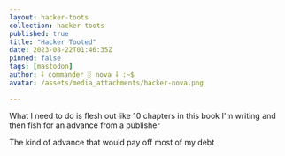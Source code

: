 ```yaml
---
layout: hacker-toots
collection: hacker-toots
published: true
title: "Hacker Tooted"
date: 2023-08-22T01:46:35Z
pinned: false
tags: [mastodon]
author: ⸸ commander ░ nova ⸸ :~$
avatar: /assets/media_attachments/hacker-nova.png

---
```


<p>What I need to do is flesh out like 10 chapters in this book I&#39;m writing and then fish for an advance from a publisher</p><p>The kind of advance that would pay off most of my debt</p>


